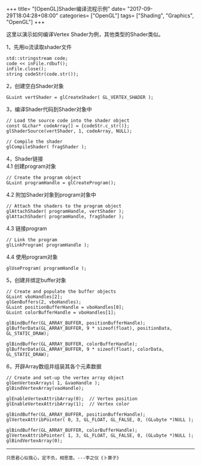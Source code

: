 +++
title= "[OpenGL]Shader编译流程示例"
date= "2017-09-29T18:04:28+08:00"
categories= ["OpenGL"]
tags= ["Shading", "Graphics", "OpenGL"]
+++

这里以演示如何编译Vertex Shader为例，其他类型的Shader类似。

1，先用io流读取shader文件

    std::stringstream code;
    code << inFile.rdbuf();
    inFile.close();
    string codeStr(code.str());

2，创建空白Shader对象

    GLuint vertShader = glCreateShader( GL_VERTEX_SHADER );

3，编译Shader代码到Shader对象中

    // Load the source code into the shader object
    const GLchar* codeArray[] = {codeStr.c_str()};
    glShaderSource(vertShader, 1, codeArray, NULL);

    // Compile the shader
    glCompileShader( fragShader );

4，Shader链接  
4.1 创建program对象

    // Create the program object
    GLuint programHandle = glCreateProgram();

4.2 附加Shader对象到program对象中

    // Attach the shaders to the program object
    glAttachShader( programHandle, vertShader );
    glAttachShader( programHandle, fragShader );

4.3 链接program

    // Link the program
    glLinkProgram( programHandle );

4.4 使用program对象

    glUseProgram( programHandle );


5，创建并绑定buffer对象

    // Create and populate the buffer objects
    GLuint vboHandles[2];
    glGenBuffers(2, vboHandles);
    GLuint positionBufferHandle = vboHandles[0];
    GLuint colorBufferHandle = vboHandles[1];

    glBindBuffer(GL_ARRAY_BUFFER, positionBufferHandle);
    glBufferData(GL_ARRAY_BUFFER, 9 * sizeof(float), positionData, GL_STATIC_DRAW);

    glBindBuffer(GL_ARRAY_BUFFER, colorBufferHandle);
    glBufferData(GL_ARRAY_BUFFER, 9 * sizeof(float), colorData, GL_STATIC_DRAW);

6，开辟Array数组并组装其各个元素数据

    // Create and set-up the vertex array object
    glGenVertexArrays( 1, &vaoHandle );
    glBindVertexArray(vaoHandle);

    glEnableVertexAttribArray(0);  // Vertex position
    glEnableVertexAttribArray(1);  // Vertex color

    glBindBuffer(GL_ARRAY_BUFFER, positionBufferHandle);
    glVertexAttribPointer( 0, 3, GL_FLOAT, GL_FALSE, 0, (GLubyte *)NULL );

    glBindBuffer(GL_ARRAY_BUFFER, colorBufferHandle);
    glVertexAttribPointer( 1, 3, GL_FLOAT, GL_FALSE, 0, (GLubyte *)NULL );
    glBindVertexArray(0);
        
***
`只愿君心似我心，定不负，相思意。---李之仪《卜算子》`